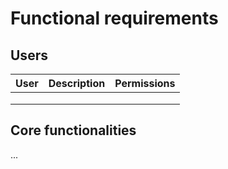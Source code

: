 # Functional requirements

## Users

| User | Description | Permissions |
| ---- | ----------- | ----------- |
|      |             |             |
|      |             |             |
|      |             |             |

## Core functionalities

...
